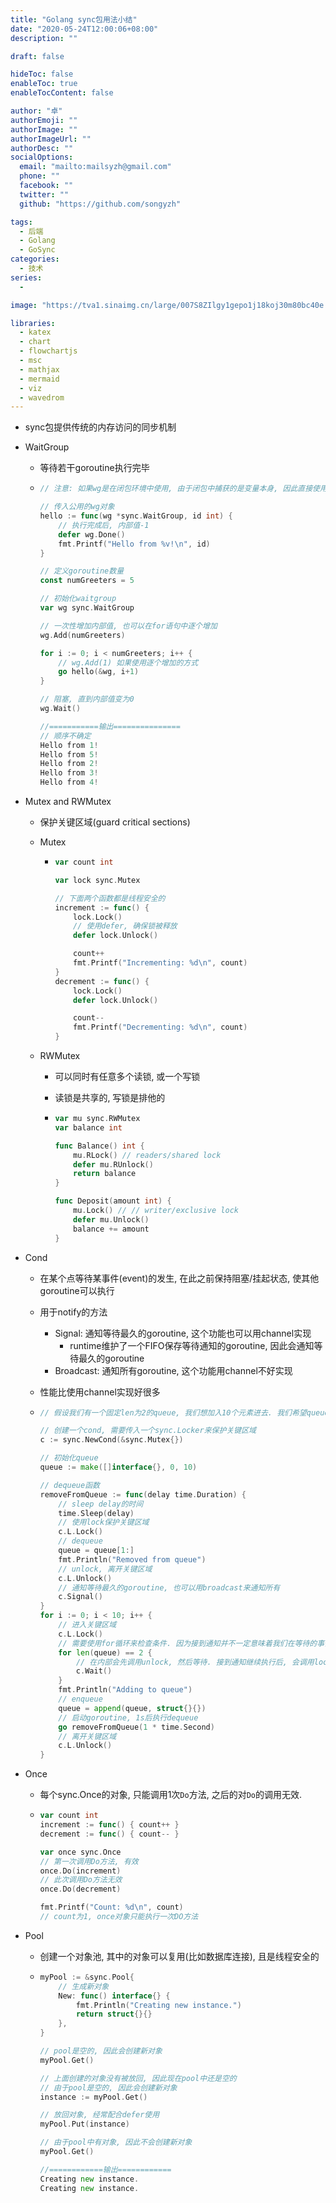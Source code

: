 ```yaml
---
title: "Golang sync包用法小结"
date: "2020-05-24T12:00:06+08:00"
description: ""

draft: false

hideToc: false
enableToc: true
enableTocContent: false

author: "卓"
authorEmoji: ""
authorImage: ""
authorImageUrl: ""
authorDesc: ""
socialOptions:
  email: "mailto:mailsyzh@gmail.com"
  phone: ""
  facebook: ""
  twitter: ""
  github: "https://github.com/songyzh"

tags:
  - 后端
  - Golang
  - GoSync
categories:
  - 技术
series:
  -

image: "https://tva1.sinaimg.cn/large/007S8ZIlgy1gepo1j18koj30m80bc40e.jpg"

libraries:
  - katex
  - chart
  - flowchartjs
  - msc
  - mathjax
  - mermaid
  - viz
  - wavedrom
---
```


-   sync包提供传统的内存访问的同步机制

-   WaitGroup

    -   等待若干goroutine执行完毕

    -   ```go
        // 注意: 如果wg是在闭包环境中使用, 由于闭包中捕获的是变量本身, 因此直接使用wg变量即可. 但如果是下面代码这样, 作为函数的参数调用, 则需要传引用来保证使用的是同一个wg

        // 传入公用的wg对象
        hello := func(wg *sync.WaitGroup, id int) {
            // 执行完成后, 内部值-1
            defer wg.Done()
            fmt.Printf("Hello from %v!\n", id)
        }

        // 定义goroutine数量
        const numGreeters = 5

        // 初始化waitgroup
        var wg sync.WaitGroup

        // 一次性增加内部值, 也可以在for语句中逐个增加
        wg.Add(numGreeters)

        for i := 0; i < numGreeters; i++ {
            // wg.Add(1) 如果使用逐个增加的方式
            go hello(&wg, i+1)
        }

        // 阻塞, 直到内部值变为0
        wg.Wait()

        //===========输出===============
        // 顺序不确定
        Hello from 1!
        Hello from 5!
        Hello from 2!
        Hello from 3!
        Hello from 4!
        ```

-   Mutex and RWMutex

    -   保护关键区域(guard critical sections)

    -   Mutex

        -   ```go
            var count int

            var lock sync.Mutex

            // 下面两个函数都是线程安全的
            increment := func() {
                lock.Lock()
                // 使用defer, 确保锁被释放
                defer lock.Unlock()

                count++
                fmt.Printf("Incrementing: %d\n", count)
            }
            decrement := func() {
                lock.Lock()
                defer lock.Unlock()

                count--
                fmt.Printf("Decrementing: %d\n", count)
            }
            ```

    -   RWMutex

        -   可以同时有任意多个读锁, 或一个写锁

        -   读锁是共享的, 写锁是排他的

        -   ```go
            var mu sync.RWMutex
            var balance int

            func Balance() int {
                mu.RLock() // readers/shared lock
                defer mu.RUnlock()
                return balance
            }

            func Deposit(amount int) {
                mu.Lock() // // writer/exclusive lock
                defer mu.Unlock()
                balance += amount
            }
            ```

-   Cond

    -   在某个点等待某事件(event)的发生, 在此之前保持阻塞/挂起状态, 使其他goroutine可以执行

    -   用于notify的方法

        -   Signal: 通知等待最久的goroutine, 这个功能也可以用channel实现
            -   runtime维护了一个FIFO保存等待通知的goroutine, 因此会通知等待最久的goroutine
        -   Broadcast: 通知所有goroutine, 这个功能用channel不好实现

    -   性能比使用channel实现好很多

    -   ```go
        // 假设我们有一个固定len为2的queue, 我们想加入10个元素进去. 我们希望queue一有多余的空间, 就能通知我们, 让我们插入新的元素

        // 创建一个cond, 需要传入一个sync.Locker来保护关键区域
        c := sync.NewCond(&sync.Mutex{})

        // 初始化queue
        queue := make([]interface{}, 0, 10)

        // dequeue函数
        removeFromQueue := func(delay time.Duration) {
            // sleep delay的时间
            time.Sleep(delay)
            // 使用lock保护关键区域
            c.L.Lock()
            // dequeue
            queue = queue[1:]
            fmt.Println("Removed from queue")
            // unlock, 离开关键区域
            c.L.Unlock()
            // 通知等待最久的goroutine, 也可以用broadcast来通知所有
            c.Signal()
        }
        for i := 0; i < 10; i++ {
            // 进入关键区域
            c.L.Lock()
            // 需要使用for循环来检查条件. 因为接到通知并不一定意味着我们在等待的事情已经发生, 所以需要再次检查条件
            for len(queue) == 2 {
                // 在内部会先调用unlock, 然后等待. 接到通知继续执行后, 会调用lock
                c.Wait()
            }
            fmt.Println("Adding to queue")
            // enqueue
            queue = append(queue, struct{}{})
            // 启动goroutine, 1s后执行dequeue
            go removeFromQueue(1 * time.Second)
            // 离开关键区域
            c.L.Unlock()
        }
        ```

-   Once

    -   每个sync.Once的对象, 只能调用1次`Do`方法, 之后的对`Do`的调用无效.

    -   ```go
        var count int
        increment := func() { count++ }
        decrement := func() { count-- }

        var once sync.Once
        // 第一次调用Do方法, 有效
        once.Do(increment)
        // 此次调用Do方法无效
        once.Do(decrement)

        fmt.Printf("Count: %d\n", count)
        // count为1, once对象只能执行一次DO方法
        ```

-   Pool

    -   创建一个对象池, 其中的对象可以复用(比如数据库连接), 且是线程安全的

    -   ```go
        myPool := &sync.Pool{
            // 生成新对象
            New: func() interface{} {
                fmt.Println("Creating new instance.")
                return struct{}{}
            },
        }

        // pool是空的, 因此会创建新对象
        myPool.Get()

        // 上面创建的对象没有被放回, 因此现在pool中还是空的
        // 由于pool是空的, 因此会创建新对象
        instance := myPool.Get()

        // 放回对象, 经常配合defer使用
        myPool.Put(instance)

        // 由于pool中有对象, 因此不会创建新对象
        myPool.Get()

        //============输出============
        Creating new instance.
        Creating new instance.
        ```